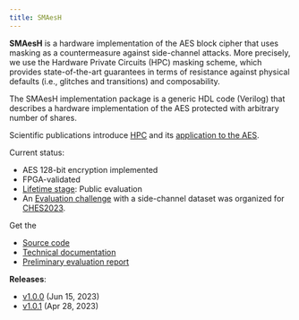 ```yaml
---
title: SMAesH
---
```


**SMAesH** is a hardware implementation of the AES block cipher that uses
masking as a countermeasure against side-channel attacks.
More precisely, we use the Hardware Private Circuits (HPC) masking scheme, which
provides state-of-the-art guarantees in terms of resistance against physical
defaults (i.e., glitches and transitions) and composability.

The SMAesH implementation package is a generic HDL code (Verilog) that
describes a hardware implementation of the AES protected with arbitrary number
of shares.

Scientific publications introduce [HPC](https://eprint.iacr.org/2020/185) and
its [application to the AES](https://eprint.iacr.org/2022/252).

Current status:
- AES 128-bit encryption implemented
- FPGA-validated
- [Lifetime stage](/about/organization#lifetime): Public evaluation
- An [Evaluation challenge](https://smaesh-challenge.simple-crypto.org/) with a side-channel dataset was organized for [CHES2023](https://ches.iacr.org/2023/challenge.php).

Get the
- [Source code](https://github.com/simple-crypto/SMAesH)
- [Technical documentation](/pdfs/SMAesH_documentation.pdf)
- [Preliminary evaluation report](/pdfs/SMAesH_preliminary_eval.pdf)

**Releases**:

- [v1.0.0](https://github.com/simple-crypto/SMAesH/releases/tag/v1.0.0) (Jun 15, 2023)
- [v1.0.1](https://github.com/simple-crypto/SMAesH/releases/tag/v1.0.1) (Apr 28, 2023)
